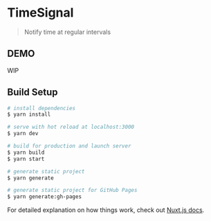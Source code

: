 # TimeSignal

> Notify time at regular intervals

## DEMO

WIP

## Build Setup

``` bash
# install dependencies
$ yarn install

# serve with hot reload at localhost:3000
$ yarn dev

# build for production and launch server
$ yarn build
$ yarn start

# generate static project
$ yarn generate

# generate static project for GitHub Pages
$ yarn generate:gh-pages
```

For detailed explanation on how things work, check out [Nuxt.js docs](https://ja.nuxtjs.org/).
